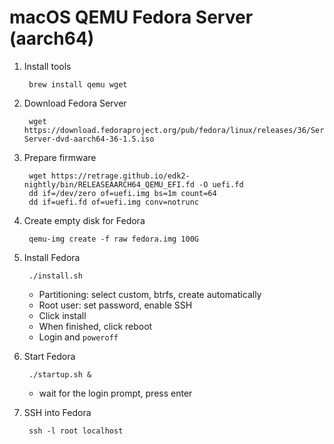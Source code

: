# macOS QEMU Fedora Server (aarch64)

1. Install tools

		brew install qemu wget

1. Download Fedora Server

		wget https://download.fedoraproject.org/pub/fedora/linux/releases/36/Server/aarch64/iso/Fedora-Server-dvd-aarch64-36-1.5.iso

1. Prepare firmware

		wget https://retrage.github.io/edk2-nightly/bin/RELEASEAARCH64_QEMU_EFI.fd -O uefi.fd
		dd if=/dev/zero of=uefi.img bs=1m count=64
		dd if=uefi.fd of=uefi.img conv=notrunc

1. Create empty disk for Fedora

		qemu-img create -f raw fedora.img 100G

1. Install Fedora

		./install.sh

	- Partitioning: select custom, btrfs, create automatically
	- Root user: set password, enable SSH
	- Click install
	- When finished, click reboot
	- Login and `poweroff`

1. Start Fedora

		./startup.sh &

	- wait for the login prompt, press enter

1. SSH into Fedora

		ssh -l root localhost
